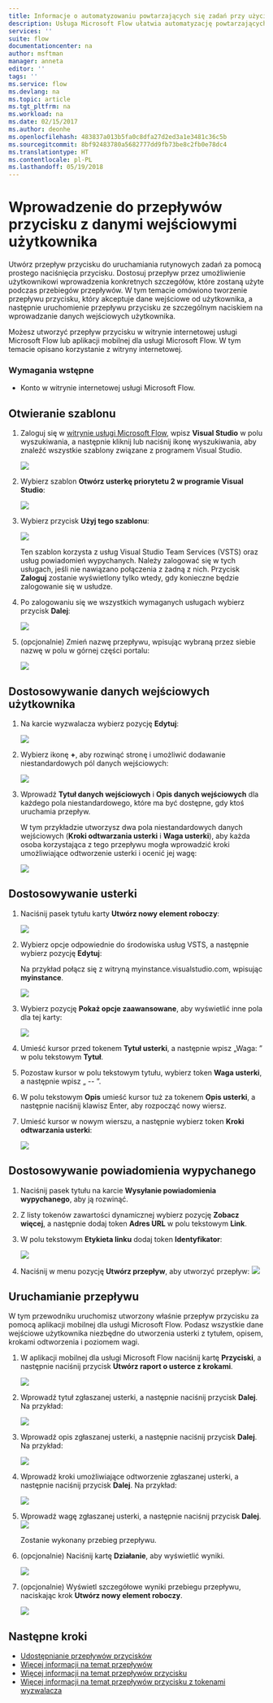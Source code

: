 ```yaml
---
title: Informacje o automatyzowaniu powtarzających się zadań przy użyciu przepływów przycisku, które akceptują dane wejściowe użytkownika | Microsoft Docs
description: Usługa Microsoft Flow ułatwia automatyzację powtarzających się zadań. Przepływy mogą nawet akceptować dane wejściowe użytkownika podczas uruchamiania powtarzającego się zadania.
services: ''
suite: flow
documentationcenter: na
author: msftman
manager: anneta
editor: ''
tags: ''
ms.service: flow
ms.devlang: na
ms.topic: article
ms.tgt_pltfrm: na
ms.workload: na
ms.date: 02/15/2017
ms.author: deonhe
ms.openlocfilehash: 483837a013b5fa0c8dfa27d2ed3a1e3481c36c5b
ms.sourcegitcommit: 8bf92483780a5682777dd9fb73be8c2fb0e78dc4
ms.translationtype: HT
ms.contentlocale: pl-PL
ms.lasthandoff: 05/19/2018
---
```

# <a name="introducing-button-flows-with-user-input"></a>Wprowadzenie do przepływów przycisku z danymi wejściowymi użytkownika
Utwórz przepływ przycisku do uruchamiania rutynowych zadań za pomocą prostego naciśnięcia przycisku. Dostosuj przepływ przez umożliwienie użytkownikowi wprowadzenia konkretnych szczegółów, które zostaną użyte podczas przebiegów przepływów. W tym temacie omówiono tworzenie przepływu przycisku, który akceptuje dane wejściowe od użytkownika, a następnie uruchomienie przepływu przycisku ze szczególnym naciskiem na wprowadzanie danych wejściowych użytkownika.

Możesz utworzyć przepływ przycisku w witrynie internetowej usługi Microsoft Flow lub aplikacji mobilnej dla usługi Microsoft Flow. W tym temacie opisano korzystanie z witryny internetowej.

### <a name="prerequisites"></a>Wymagania wstępne
* Konto w witrynie internetowej usługi Microsoft Flow.

## <a name="open-the-template"></a>Otwieranie szablonu
1. Zaloguj się w [witrynie usługi Microsoft Flow](https://flow.microsoft.com), wpisz **Visual Studio** w polu wyszukiwania, a następnie kliknij lub naciśnij ikonę wyszukiwania, aby znaleźć wszystkie szablony związane z programem Visual Studio.
   
    ![](./media/button-flow-with-user-input-tokens/1.png)  
2. Wybierz szablon **Otwórz usterkę priorytetu 2 w programie Visual Studio**:
   
    ![](./media/button-flow-with-user-input-tokens/2.png)  
3. Wybierz przycisk **Użyj tego szablonu**:
   
    ![](./media/button-flow-with-user-input-tokens/3.png)  
   
    Ten szablon korzysta z usług Visual Studio Team Services (VSTS) oraz usług powiadomień wypychanych. Należy zalogować się w tych usługach, jeśli nie nawiązano połączenia z żadną z nich. Przycisk **Zaloguj** zostanie wyświetlony tylko wtedy, gdy konieczne będzie zalogowanie się w usłudze.
4. Po zalogowaniu się we wszystkich wymaganych usługach wybierz przycisk **Dalej**:
   
    ![](./media/button-flow-with-user-input-tokens/4.png)  
5. (opcjonalnie) Zmień nazwę przepływu, wpisując wybraną przez siebie nazwę w polu w górnej części portalu:
   
    ![](./media/button-flow-with-user-input-tokens/5.png)

## <a name="customize-the-user-input"></a>Dostosowywanie danych wejściowych użytkownika
1. Na karcie wyzwalacza wybierz pozycję **Edytuj**:
   
    ![](./media/button-flow-with-user-input-tokens/6.png)  
2. Wybierz ikonę **+**, aby rozwinąć stronę i umożliwić dodawanie niestandardowych pól danych wejściowych:
   
    ![](./media/button-flow-with-user-input-tokens/7.png)
3. Wprowadź **Tytuł danych wejściowych** i **Opis danych wejściowych** dla każdego pola niestandardowego, które ma być dostępne, gdy ktoś uruchamia przepływ.  
   
    W tym przykładzie utworzysz dwa pola niestandardowych danych wejściowych (**Kroki odtwarzania usterki** i **Waga usterki**), aby każda osoba korzystająca z tego przepływu mogła wprowadzić kroki umożliwiające odtworzenie usterki i ocenić jej wagę:  
   
    ![](./media/button-flow-with-user-input-tokens/8.png)

## <a name="customize-the-bug"></a>Dostosowywanie usterki
1. Naciśnij pasek tytułu karty **Utwórz nowy element roboczy**:
   
    ![](./media/button-flow-with-user-input-tokens/9.png)  
2. Wybierz opcje odpowiednie do środowiska usług VSTS, a następnie wybierz pozycję **Edytuj**:
   
    Na przykład połącz się z witryną myinstance.visualstudio.com, wpisując **myinstance**.
   
    ![](./media/button-flow-with-user-input-tokens/10.png)  
3. Wybierz pozycję **Pokaż opcje zaawansowane**, aby wyświetlić inne pola dla tej karty:
   
    ![](./media/button-flow-with-user-input-tokens/11.png)  
4. Umieść kursor przed tokenem **Tytuł usterki**, a następnie wpisz „Waga: ” w polu tekstowym **Tytuł**.
5. Pozostaw kursor w polu tekstowym tytułu, wybierz token **Waga usterki**, a następnie wpisz „ -- ”.  
6. W polu tekstowym **Opis** umieść kursor tuż za tokenem **Opis usterki**, a następnie naciśnij klawisz Enter, aby rozpocząć nowy wiersz.
7. Umieść kursor w nowym wierszu, a następnie wybierz token **Kroki odtwarzania usterki**:
   
    ![](./media/button-flow-with-user-input-tokens/12.png)

## <a name="customize-the-push-notification"></a>Dostosowywanie powiadomienia wypychanego
1. Naciśnij pasek tytułu na karcie **Wysyłanie powiadomienia wypychanego**, aby ją rozwinąć.
2. Z listy tokenów zawartości dynamicznej wybierz pozycję **Zobacz więcej**, a następnie dodaj token **Adres URL** w polu tekstowym **Link**.
3. W polu tekstowym **Etykieta linku** dodaj token **Identyfikator**:
   
    ![](./media/button-flow-with-user-input-tokens/13.png)  
4. Naciśnij w menu pozycję **Utwórz przepływ**, aby utworzyć przepływ: ![](./media/button-flow-with-user-input-tokens/14.png)  

## <a name="run-your-flow"></a>Uruchamianie przepływu
W tym przewodniku uruchomisz utworzony właśnie przepływ przycisku za pomocą aplikacji mobilnej dla usługi Microsoft Flow. Podasz wszystkie dane wejściowe użytkownika niezbędne do utworzenia usterki z tytułem, opisem, krokami odtworzenia i poziomem wagi.  

1. W aplikacji mobilnej dla usługi Microsoft Flow naciśnij kartę **Przyciski**, a następnie naciśnij przycisk **Utwórz raport o usterce z krokami**.
   
    ![](./media/button-flow-with-user-input-tokens/runmt1.png)  
2. Wprowadź tytuł zgłaszanej usterki, a następnie naciśnij przycisk **Dalej**. Na przykład:
   
    ![](./media/button-flow-with-user-input-tokens/runmt2.png)  
3. Wprowadź opis zgłaszanej usterki, a następnie naciśnij przycisk **Dalej**. Na przykład:
   
    ![](./media/button-flow-with-user-input-tokens/runmt3.png)  
4. Wprowadź kroki umożliwiające odtworzenie zgłaszanej usterki, a następnie naciśnij przycisk **Dalej**. Na przykład:
   
    ![](./media/button-flow-with-user-input-tokens/runmt3-1.png)  
5. Wprowadź wagę zgłaszanej usterki, a następnie naciśnij przycisk **Dalej**.  
    ![](./media/button-flow-with-user-input-tokens/runmt3-2.png)  
   
    Zostanie wykonany przebieg przepływu.
6. (opcjonalnie) Naciśnij kartę **Działanie**, aby wyświetlić wyniki.
   
    ![](./media/button-flow-with-user-input-tokens/runmt5.png)  
7. (opcjonalnie) Wyświetl szczegółowe wyniki przebiegu przepływu, naciskając krok **Utwórz nowy element roboczy**.
   
    ![](./media/button-flow-with-user-input-tokens/runmt6.png)  

## <a name="next-steps"></a>Następne kroki
* [Udostępnianie przepływów przycisków](share-buttons.md)
* [Więcej informacji na temat przepływów](guided-learning/get-started.yml?tutorial-step=1)  
* [Więcej informacji na temat przepływów przycisku](introduction-to-button-flows.md)  
* [Więcej informacji na temat przepływów przycisku z tokenami wyzwalacza](introduction-to-button-trigger-tokens.md)  


